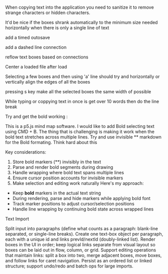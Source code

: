 When copying text into the application you need to sanitize it to remove strange characters or hidden characters. 

It'd be nice if the boxes shrank automatically to the minimum size needed horizontally when there is  only a single line of text

add a timed outosave

add a dashed line connection

reflow text boxes based on connections

Center a loaded file after load 

Selecting a few boxes and then using 'a' line should try and horizontally or vertically align the edges of all the boxes 

pressing s key make all the selected boxes the same width of possible

While typing or coppying text in once is get over 10 words then do the line break


Try and get the bold working :

This is a p5.js mind map software. I would like to add Bold selecting text using CMD + B. The thing that is challenging is making it work when the bold text stretches across multiple lines. Try and use invisible ** markdown for the Bold formating. Think hard about this

Key considerations:
1. Store bold markers (**) invisibly in the text
2. Parse and render bold segments during drawing
3. Handle wrapping where bold text spans multiple lines
4. Ensure cursor position accounts for invisible markers
5. Make selection and editing work naturally
Here's my approach:
* Keep **bold** markers in the actual text string
* During rendering, parse and hide markers while applying bold font
* Track marker positions to adjust cursor/selection positions
* Handle line wrapping by continuing bold state across wrapped lines


Text Import

Split input into paragraphs (define what counts as a paragraph: blank-line separated, or single-line breaks).
Create one text-box object per paragraph, each with a unique id and links prevId/nextId (doubly-linked list).
Render boxes in the UI in order; keep logical links separate from visual layout so boxes can be laid out in flow, column, or grid.
Support editing operations that maintain links: split a box into two, merge adjacent boxes, move boxes, and follow links for caret navigation.
Persist as an ordered list or linked structure; support undo/redo and batch ops for large imports.
